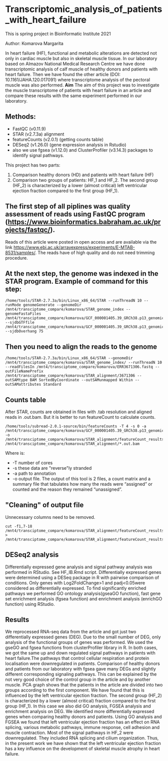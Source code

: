 # Transcriptomic_analysis_of_patients_with_heart_failure
This is spring project in Bioinformatic Institute 2021

Author: Komarova Margarita

In heart failure (HF), functional and metabolic alterations are detected not only in cardiac muscle but also in skeletal muscle tissue. In our laboratory based on Almazov National Medical Research Centre we have done transcriptomic analysis of calf muscle of healthy donors and patients with heart failure. Then we have found the other article (DOI: 10.1161/JAHA.120.017091) where transcriptome analysis of the pectoral muscle was also performed. 
**Aim**
The aim of this project was to investigate the muscle transcriptome of patients with heart failure in an article and compare these results with the same experiment performed in our laboratory.

## Methods:
- FastQC (v0.11.9)
- STAR (v2.7.3a) alignment
- featureCounts (v2.0.1) (getting counts table)
- DESeq2 (v1.26.0) (gene expression analysis in Rstudio)
- also we use fgsea (v1.12.0) and ClusterProfiler (v3.14.3) packages to identify signal pathways. 

This project has two parts:
1. Comparison healthy donors (HD) and patients with heart failure (HF)
2. Comparison two groups of patients: HF_1 and HF_2. The second group (HF_2) is characterized by a lower (almost critical) left ventricular ejection fraction compared to the first group (HF_1).

## The first step of all piplines was quality assessment of reads using FastQC program (https://www.bioinformatics.babraham.ac.uk/projects/fastqc/).

Reads of this article were posted in open access and are available via the link https://www.ebi.ac.uk/arrayexpress/experiments/E-MTAB-8531/samples/. The reads have of high quality and do not need trimming procedure.

## At the next step, the genome was indexed in the STAR program. Example of command for this step:
```
/home/tools/STAR-2.7.3a/bin/Linux_x86_64/STAR --runThreadN 10 --runMode genomeGenerate --genomeDir /mnt4/transciptome_compare/komarova/STAR_genome_index --genomeFastaFiles /mnt4/transciptome_compare/komarova/GCF_000001405.39_GRCh38.p13_genomic.fna --sjdbGTFfile /mnt4/transciptome_compare/komarova/GCF_000001405.39_GRCh38.p13_genomic.gtf --sjdbOverhang 75 
```

## Then you need to align the reads to the genome
```
/home/tools/STAR-2.7.3a/bin/Linux_x86_64/STAR --genomeDir /mnt4/transciptome_compare/komarova/STAR_genome_index/ --runThreadN 10 --readFilesIn /mnt4/transciptome_compare/komarova/ERR3671306.fastq --outFileNamePrefix /mnt4/transciptome_compare/komarova/STAR_alignment/3671306 --outSAMtype BAM SortedByCoordinate --outSAMunmapped Within --outSAMattributes Standard
```
## Counts table
After STAR, counts are obtained in files with .tab resolution and aligned reads in .out.bam. But it is better to run featureCount to calculate counts.
```
/home/tools/subread-2.0.1-source/bin/featureCounts -T 4 -s 0 -a /mnt4/transciptome_compare/komarova/GCF_000001405.39_GRCh38.p13_genomic.gtf -o /mnt4/transciptome_compare/komarova/STAR_alignment/featureCount_results/Counts.txt /mnt4/transciptome_compare/komarova/STAR_alignment/*.out.bam
```
Where is:
- -T number of cores
- -s these data are "reverse"ly stranded
- -a path to annotation
- -o output file. The output of this tool is 2 files, a count matrix and a summary file that tabulates how many the reads were “assigned” or counted and the reason they remained “unassigned”.

## "Cleaning" of output file
Unnecessary columns need to be removed.
```
cut -f1,7-18 /mnt4/transciptome_compare/komarova/STAR_alignment/featureCount_results/Counts.txt > /mnt4/transciptome_compare/komarova/STAR_alignment/featureCount_results/Counts_Rmatrix.txt
```

## DESeq2 analysis
Differentially expressed gene analysis and signal pathway analysis was performed in RStudio. See HF_IB.Rmd script.
Differentially expressed genes were determined using a DESeq package in R with pairwise comparison of conditions. Only genes with Log2FoldChange>1 and padj<0.05were considered as differentially expressed. To find significantly enriched pathways we performed GO ontology analysis(gseaGO function), fast gene set enrichment analysis (fgsea function) and enrichment analysis (enrichGO function) using RStudio. 


## Results
We reprocessed RNA-seq data from the article and got just two differentially expressed genes (DEG). Due to the small number of DEG, only analysis of the functional groups of genes was performed. We used the gseGO and fgsea functions from clusterProfiler library in R. In both cases, we got the same up and down regulated signal pathways in patients with heart failure.The pathways that control cellular respiration and protein localisation were downregulated in patients. Comparison of healthy donors and patients from our laboratory with fgsea gave many DEGs and slightly different corresponding signaling pathways. This can be explained by the not very good choice of the control group in the article and by another muscle.
PCA graph shows that the patients in the article are divided into two groups according to the first component. We have found that this is influenced by the left ventricular ejection fraction. The second group (HF_2) is characterized by a lower (almost critical) fraction compared to the first group (HF_1). In this case we also did GO analysis, FGSEA analysis and enrichment analysis on DEG. We identified more differentially expressed genes when comparing healthy donors and patients. Using GO analysis and FGSEA we found that left ventricular ejection fraction has an effect on RNA splicing, various metabolic pathways, immune response, cell adhesion and muscle contraction. Most of the signal pathways in HF_2 were downregulated. They included RNA splicing and cilium organization. 
Thus, in the present work we have shown that the left ventricular ejection fraction has a key influence on the development of skeletal muscle atrophy in heart failure. 
